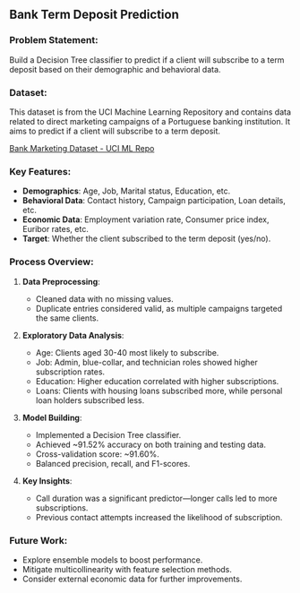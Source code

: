 

## Bank Term Deposit Prediction

### Problem Statement:
Build a Decision Tree classifier to predict if a client will subscribe to a term deposit based on their demographic and behavioral data.

### Dataset:
This dataset is from the UCI Machine Learning Repository and contains data related to direct marketing campaigns of a Portuguese banking institution. It aims to predict if a client will subscribe to a term deposit.

[Bank Marketing Dataset - UCI ML Repo](https://archive.ics.uci.edu/ml/datasets/Bank+Marketing)

### Key Features:
- **Demographics**: Age, Job, Marital status, Education, etc.
- **Behavioral Data**: Contact history, Campaign participation, Loan details, etc.
- **Economic Data**: Employment variation rate, Consumer price index, Euribor rates, etc.
- **Target**: Whether the client subscribed to the term deposit (yes/no).

### Process Overview:
1. **Data Preprocessing**:
   - Cleaned data with no missing values.
   - Duplicate entries considered valid, as multiple campaigns targeted the same clients.

2. **Exploratory Data Analysis**:
   - Age: Clients aged 30-40 most likely to subscribe.
   - Job: Admin, blue-collar, and technician roles showed higher subscription rates.
   - Education: Higher education correlated with higher subscriptions.
   - Loans: Clients with housing loans subscribed more, while personal loan holders subscribed less.

3. **Model Building**:
   - Implemented a Decision Tree classifier.
   - Achieved ~91.52% accuracy on both training and testing data.
   - Cross-validation score: ~91.60%.
   - Balanced precision, recall, and F1-scores.

4. **Key Insights**:
   - Call duration was a significant predictor—longer calls led to more subscriptions.
   - Previous contact attempts increased the likelihood of subscription.

### Future Work:
- Explore ensemble models to boost performance.
- Mitigate multicollinearity with feature selection methods.
- Consider external economic data for further improvements.

